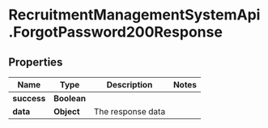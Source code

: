 # RecruitmentManagementSystemApi.ForgotPassword200Response

## Properties

Name | Type | Description | Notes
------------ | ------------- | ------------- | -------------
**success** | **Boolean** |  | 
**data** | **Object** | The response data | 


